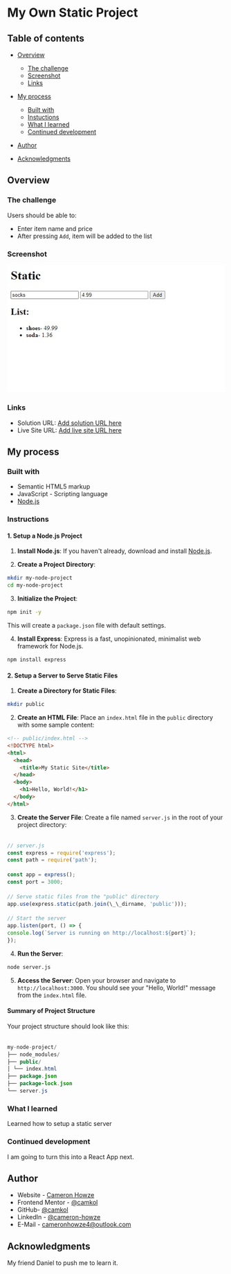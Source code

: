 # My Own Static Project

## Table of contents

- [Overview](#overview)
  - [The challenge](#the-challenge)
  - [Screenshot](#screenshot)
  - [Links](#links)
- [My process](#my-process)

  - [Built with](#built-with)
  - [Instuctions](#instuctions)
  - [What I learned](#what-i-learned)
  - [Continued development](#continued-development)

- [Author](#author)
- [Acknowledgments](#acknowledgments)

## Overview

### The challenge

Users should be able to:

- Enter item name and price
- After pressing `Add`, item will be added to the list

### Screenshot

![](./screen.jpg)

### Links

- Solution URL: [Add solution URL here](https://your-solution-url.com)
- Live Site URL: [Add live site URL here](https://your-live-site-url.com)

## My process

### Built with

- Semantic HTML5 markup
- JavaScript - Scripting language
- [Node.js](https://nodejs.org/)

### Instructions

#### 1. Setup a Node.js Project

1. **Install Node.js**: If you haven't already, download and install [Node.js](https://nodejs.org/).

2. **Create a Project Directory**:

```bash
mkdir my-node-project
cd my-node-project
```

3. **Initialize the Project**:

```bash
npm init -y
```

This will create a `package.json` file with default settings.

4. **Install Express**: Express is a fast, unopinionated, minimalist web framework for Node.js.

```bash
npm install express
```

#### 2. Setup a Server to Serve Static Files

1. **Create a Directory for Static Files**:

```bash
mkdir public
```

2. **Create an HTML File**:
   Place an `index.html` file in the `public` directory with some sample content:

```html
<!-- public/index.html -->
<!DOCTYPE html>
<html>
  <head>
    <title>My Static Site</title>
  </head>
  <body>
    <h1>Hello, World!</h1>
  </body>
</html>
```

3. **Create the Server File**:
   Create a file named `server.js` in the root of your project directory:

```javascript

// server.js
const express = require('express');
const path = require('path');

const app = express();
const port = 3000;

// Serve static files from the "public" directory
app.use(express.static(path.join(\_\_dirname, 'public')));

// Start the server
app.listen(port, () => {
console.log(`Server is running on http://localhost:${port}`);
});
```

4. **Run the Server**:

```bash
node server.js
```

5. **Access the Server**:
   Open your browser and navigate to `http://localhost:3000`. You should see your "Hello, World!" message from the `index.html` file.

#### Summary of Project Structure

Your project structure should look like this:

```java

my-node-project/
├── node_modules/
├── public/
│ └── index.html
├── package.json
├── package-lock.json
└── server.js
```

### What I learned

Learned how to setup a static server

### Continued development

I am going to turn this into a React App next.

## Author

- Website - [Cameron Howze](https://camkol.github.io/)
- Frontend Mentor - [@camkol](https://www.frontendmentor.io/profile/camkol)
- GitHub- [@camkol](https://github.com/camkol)
- LinkedIn - [@cameron-howze](https://www.linkedin.com/in/cameron-howze-28a646109/)
- E-Mail - [cameronhowze4@outlook.com](mailto:cameronhowze4@outlook.com)

## Acknowledgments

My friend Daniel to push me to learn it.
